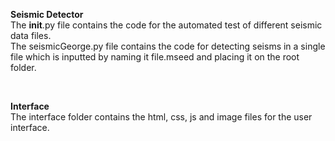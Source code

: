 **Seismic Detector**<br>
The __init__.py file contains the code for the automated test of different seismic data files.<br>
The seismicGeorge.py file contains the code for detecting seisms in a single file which is inputted by naming it file.mseed and placing it on the root folder.

<br>

**Interface**<br>
The interface folder contains the html, css, js and image files for the user interface.
